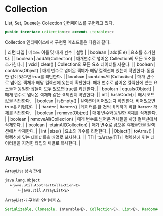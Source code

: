 # Collection

List, Set, Queue는 Collection 인터페이스를 구현하고 있다.

```java
public interface Collection<E> extends Iterable<E>
```

Collection 인터페이스에서 구현된 메소드들은 다음과 같다.

| 리턴 타입 | 메소드 이름 및 매개 변수  | 설명 |
| boolean  | add(E e)                | 요소를 추가한다. |
| boolean  | addAll(Collection)      | 매개변수로 넘어온 Collection의 모든 요소를 추가한다. |
| void     | clear()                 | Collection의 모든 요소 데이터를 지운다. |
| boolean  | contains(Object)        | 매개 변수로 넘어온 객체가 해당 컬렉션에 있는지 확인한다. 동일한 값이 있으면 true를 리턴한다. |
| boolean  | containsAll(Collection) | 매개 변수로 넘어온 객체가 해당 컬렉션에 있는지 확인한다. 매개 변수로 넘어온 컬렉션에 있는 요소들과 동일한 값들이 모두 있으면 true를 리턴한다. |
| boolean  | equals(Object)          | 매개 변수로 넘어온 객체와 같은 객체인지 확인한다. |
| int      | hashCode()              | 해시 코드값을 리턴한다. |
| boolean  | isEmpty()               | 컬렉션이 비어있는지 확인한다. 비어있으면 true를 리턴한다. |
| Iterator | iterator()              | 데이터를 한 건씩 처리하기 위한 Iterator 객체를 리턴한다. |
| boolean  | remove(Object)          | 매개 변수와 동일한 객체를 삭제한다. |
| boolean  | removeAll(Collection)   | 매개 변수로 넘어온 객체들을 해당 컬렉션에서 삭제한다. |
| boolean  | retainAll(Collection)   | 매개 변수로 넘오온 객체들만을 컬렉션에서 삭제한다. |
| int      | size()                  | 요소의 개수를 리턴한다. |
| Object[] | toArray()               | 컬렉션에 있는 데이터들을 배열로 복사한다. |
| <T> T[]  | toArray(T[])            | 컬렉션에 잇는 데이터들을 지정한 타입의 배열로 복사한다. |

## ArrayList

ArrayList 상속 관계

```
java.lang.Object
  ㄴjava.util.AbstractCollection<E>
      ㄴjava.util.ArrayList<E>
```

ArrayList가 구현한 인터페이스

```java
Serializable, Cloneable, Interable<E>, Collection<E>, List<E>, RandomAccess
```